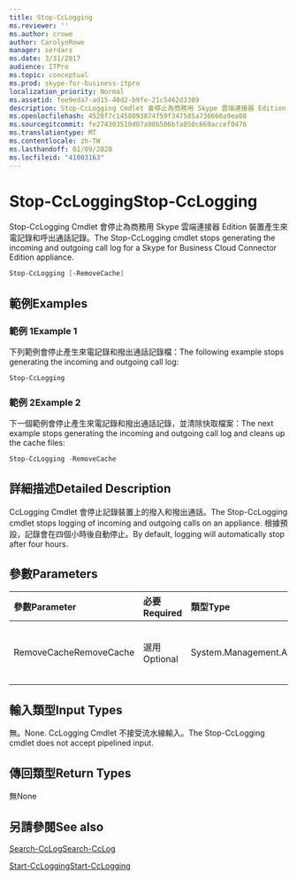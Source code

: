 ```yaml
---
title: Stop-CcLogging
ms.reviewer: ''
ms.author: crowe
author: CarolynRowe
manager: serdars
ms.date: 3/31/2017
audience: ITPro
ms.topic: conceptual
ms.prod: skype-for-business-itpro
localization_priority: Normal
ms.assetid: fee9eda7-ad15-40d2-b9fe-21c5462d3309
description: Stop-CcLogging Cmdlet 會停止為商務用 Skype 雲端連接器 Edition 裝置產生來電記錄和呼出通話記錄。
ms.openlocfilehash: 4528f7c1458093874f59f347585a736666a9ea08
ms.sourcegitcommit: fe274303510d07a90b506bfa050c669accef0476
ms.translationtype: MT
ms.contentlocale: zh-TW
ms.lasthandoff: 01/09/2020
ms.locfileid: "41003163"
---
```

# <a name="stop-cclogging"></a><span data-ttu-id="c20be-103">Stop-CcLogging</span><span class="sxs-lookup"><span data-stu-id="c20be-103">Stop-CcLogging</span></span>
 
<span data-ttu-id="c20be-104">Stop-CcLogging Cmdlet 會停止為商務用 Skype 雲端連接器 Edition 裝置產生來電記錄和呼出通話記錄。</span><span class="sxs-lookup"><span data-stu-id="c20be-104">The Stop-CcLogging cmdlet stops generating the incoming and outgoing call log for a Skype for Business Cloud Connector Edition appliance.</span></span>
  
```powershell
Stop-CcLogging [-RemoveCache]
```

## <a name="examples"></a><span data-ttu-id="c20be-105">範例</span><span class="sxs-lookup"><span data-stu-id="c20be-105">Examples</span></span>
<span data-ttu-id="c20be-106"><a name="Examples"> </a></span><span class="sxs-lookup"><span data-stu-id="c20be-106"></span></span>

### <a name="example-1"></a><span data-ttu-id="c20be-107">範例 1</span><span class="sxs-lookup"><span data-stu-id="c20be-107">Example 1</span></span>

<span data-ttu-id="c20be-108">下列範例會停止產生來電記錄和撥出通話記錄檔：</span><span class="sxs-lookup"><span data-stu-id="c20be-108">The following example stops generating the incoming and outgoing call log:</span></span> 
  
```powershell
Stop-CcLogging
```

### <a name="example-2"></a><span data-ttu-id="c20be-109">範例 2</span><span class="sxs-lookup"><span data-stu-id="c20be-109">Example 2</span></span>

<span data-ttu-id="c20be-110">下一個範例會停止產生來電記錄和撥出通話記錄，並清除快取檔案：</span><span class="sxs-lookup"><span data-stu-id="c20be-110">The next example stops generating the incoming and outgoing call log and cleans up the cache files:</span></span>
  
```powershell
Stop-CcLogging -RemoveCache
```

## <a name="detailed-description"></a><span data-ttu-id="c20be-111">詳細描述</span><span class="sxs-lookup"><span data-stu-id="c20be-111">Detailed Description</span></span>
<span data-ttu-id="c20be-112"><a name="DetailedDescription"> </a></span><span class="sxs-lookup"><span data-stu-id="c20be-112"></span></span>

<span data-ttu-id="c20be-113">CcLogging Cmdlet 會停止記錄裝置上的撥入和撥出通話。</span><span class="sxs-lookup"><span data-stu-id="c20be-113">The Stop-CcLogging cmdlet stops logging of incoming and outgoing calls on an appliance.</span></span> <span data-ttu-id="c20be-114">根據預設，記錄會在四個小時後自動停止。</span><span class="sxs-lookup"><span data-stu-id="c20be-114">By default, logging will automatically stop after four hours.</span></span>
  
## <a name="parameters"></a><span data-ttu-id="c20be-115">參數</span><span class="sxs-lookup"><span data-stu-id="c20be-115">Parameters</span></span>
<span data-ttu-id="c20be-116"><a name="DetailedDescription"> </a></span><span class="sxs-lookup"><span data-stu-id="c20be-116"></span></span>

|<span data-ttu-id="c20be-117">**參數**</span><span class="sxs-lookup"><span data-stu-id="c20be-117">**Parameter**</span></span>|<span data-ttu-id="c20be-118">**必要**</span><span class="sxs-lookup"><span data-stu-id="c20be-118">**Required**</span></span>|<span data-ttu-id="c20be-119">**類型**</span><span class="sxs-lookup"><span data-stu-id="c20be-119">**Type**</span></span>|<span data-ttu-id="c20be-120">**描述**</span><span class="sxs-lookup"><span data-stu-id="c20be-120">**Description**</span></span>|
|:-----|:-----|:-----|:-----|
| <span data-ttu-id="c20be-121">RemoveCache</span><span class="sxs-lookup"><span data-stu-id="c20be-121">RemoveCache</span></span> <br/> | <span data-ttu-id="c20be-122">選用</span><span class="sxs-lookup"><span data-stu-id="c20be-122">Optional</span></span> <br/> | <span data-ttu-id="c20be-123">System.Management.Automation.SwitchParameter</span><span class="sxs-lookup"><span data-stu-id="c20be-123">System.Management.Automation.SwitchParameter</span></span> <br/> |<span data-ttu-id="c20be-124">移除記錄緩衝檔案。</span><span class="sxs-lookup"><span data-stu-id="c20be-124">Removes the logging cache files.</span></span>  <br/> |
   
## <a name="input-types"></a><span data-ttu-id="c20be-125">輸入類型</span><span class="sxs-lookup"><span data-stu-id="c20be-125">Input Types</span></span>
<span data-ttu-id="c20be-126"><a name="InputTypes"> </a></span><span class="sxs-lookup"><span data-stu-id="c20be-126"></span></span>

<span data-ttu-id="c20be-127">無。</span><span class="sxs-lookup"><span data-stu-id="c20be-127">None.</span></span> <span data-ttu-id="c20be-128">CcLogging Cmdlet 不接受流水線輸入。</span><span class="sxs-lookup"><span data-stu-id="c20be-128">The Stop-CcLogging cmdlet does not accept pipelined input.</span></span>
  
## <a name="return-types"></a><span data-ttu-id="c20be-129">傳回類型</span><span class="sxs-lookup"><span data-stu-id="c20be-129">Return Types</span></span>
<span data-ttu-id="c20be-130"><a name="ReturnTypes"> </a></span><span class="sxs-lookup"><span data-stu-id="c20be-130"></span></span>

<span data-ttu-id="c20be-131">無</span><span class="sxs-lookup"><span data-stu-id="c20be-131">None</span></span>
  
## <a name="see-also"></a><span data-ttu-id="c20be-132">另請參閱</span><span class="sxs-lookup"><span data-stu-id="c20be-132">See also</span></span>
<span data-ttu-id="c20be-133"><a name="ReturnTypes"> </a></span><span class="sxs-lookup"><span data-stu-id="c20be-133"></span></span>

[<span data-ttu-id="c20be-134">Search-CcLog</span><span class="sxs-lookup"><span data-stu-id="c20be-134">Search-CcLog</span></span>](search-cclog.md)
  
[<span data-ttu-id="c20be-135">Start-CcLogging</span><span class="sxs-lookup"><span data-stu-id="c20be-135">Start-CcLogging</span></span>](start-cclogging.md)
  

